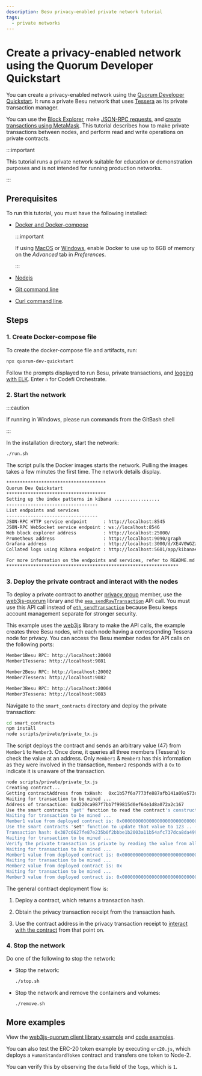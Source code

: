 ```yaml
---
description: Besu privacy-enabled private network tutorial
tags:
  - private networks
---
```


# Create a privacy-enabled network using the Quorum Developer Quickstart

You can create a privacy-enabled network using the [Quorum Developer Quickstart](../quickstart.md). It runs a private Besu network that uses [Tessera](https://docs.tessera.consensys.net/en/stable/) as its private transaction manager.

You can use the [Block Explorer](../quickstart.md#block-explorer), make [JSON-RPC requests](../quickstart.md#run-json-rpc-requests), and [create transactions using MetaMask](../quickstart.md#create-a-transaction-using-metamask). This tutorial describes how to make private transactions between nodes, and perform read and write operations on private contracts.

:::important

This tutorial runs a private network suitable for education or demonstration purposes and is not intended for running production networks.

:::

## Prerequisites

To run this tutorial, you must have the following installed:

- [Docker and Docker-compose](https://docs.docker.com/compose/install/)

  :::important

  If using [MacOS](https://docs.docker.com/docker-for-mac/) or [Windows](https://docs.docker.com/docker-for-windows/), enable Docker to use up to 6GB of memory on the _Advanced_ tab in _Preferences_.

  :::

- [Nodejs](https://nodejs.org/en/download/)
- [Git command line](https://git-scm.com/)
- [Curl command line](https://curl.haxx.se/download.html).

## Steps

### 1. Create Docker-compose file

To create the docker-compose file and artifacts, run:

```bash
npx quorum-dev-quickstart
```

Follow the prompts displayed to run Besu, private transactions, and [logging with ELK](../../how-to/monitor/elastic-stack.md). Enter `n` for Codefi Orchestrate.

### 2. Start the network

:::caution

If running in Windows, please run commands from the GitBash shell

:::

In the installation directory, start the network:

```bash
./run.sh
```

The script pulls the Docker images starts the network. Pulling the images takes a few minutes the first time. The network details display.

```bash
*************************************
Quorum Dev Quickstart
*************************************
Setting up the index patterns in kibana .................
----------------------------------
List endpoints and services
----------------------------------
JSON-RPC HTTP service endpoint      : http://localhost:8545
JSON-RPC WebSocket service endpoint : ws://localhost:8546
Web block explorer address          : http://localhost:25000/
Prometheus address                  : http://localhost:9090/graph
Grafana address                     : http://localhost:3000/d/XE4V0WGZz/besu-overview?orgId=1&refresh=10s&from=now-30m&to=now&var-system=All
Collated logs using Kibana endpoint : http://localhost:5601/app/kibana#/discover

For more information on the endpoints and services, refer to README.md in the installation directory.
****************************************************************
```

### 3. Deploy the private contract and interact with the nodes

To deploy a private contract to another [privacy group](../../concepts/privacy/privacy-groups.md) member, use the [web3js-quorum](https://consensys.github.io/web3js-quorum/latest/index.html) library and the [`eea_sendRawTransaction`](../../../private-networks/reference/api/index.md#eea_sendrawtransaction) API call. You must use this API call instead of [`eth_sendTransaction`](https://ethereum.github.io/execution-apis/api-documentation) because Besu keeps account management separate for stronger security.

This example uses the [web3js](https://www.npmjs.com/package/web3) library to make the API calls, the example creates three Besu nodes, with each node having a corresponding Tessera node for privacy. You can access the Besu member nodes for API calls on the following ports:

```bash
Member1Besu RPC: http://localhost:20000
Member1Tessera: http://localhost:9081

Member2Besu RPC: http://localhost:20002
Member2Tessera: http://localhost:9082

Member3Besu RPC: http://localhost:20004
Member3Tessera: http://localhost:9083
```

Navigate to the `smart_contracts` directory and deploy the private transaction:

```bash
cd smart_contracts
npm install
node scripts/private/private_tx.js
```

The script deploys the contract and sends an arbitrary value (47) from `Member1` to `Member3`. Once done, it queries all three members (Tessera) to check the value at an address. Only `Member1` & `Member3` has this information as they were involved in the transaction, `Member2` responds with a `0x` to indicate it is unaware of the transaction.

```bash
node scripts/private/private_tx.js
Creating contract...
Getting contractAddress from txHash:  0xc1b57f6a7773fe887afb141a09a573d19cb0fdbb15e0f2b9ed0dfead6f5b5dbf
Waiting for transaction to be mined ...
Address of transaction: 0x8220ca987f7bb7f99815d0ef64e1d8a072a2c167
Use the smart contracts 'get' function to read the contract's constructor initialized value ..
Waiting for transaction to be mined ...
Member1 value from deployed contract is: 0x000000000000000000000000000000000000000000000000000000000000002f
Use the smart contracts 'set' function to update that value to 123 .. - from member1 to member3
Transaction hash: 0x387c6627fe87e235b0f2bbbe1b2003a11b54afc737dca8da4990d3de3197ac5f
Waiting for transaction to be mined ...
Verify the private transaction is private by reading the value from all three members ..
Waiting for transaction to be mined ...
Member1 value from deployed contract is: 0x000000000000000000000000000000000000000000000000000000000000007b
Waiting for transaction to be mined ...
Member2 value from deployed contract is: 0x
Waiting for transaction to be mined ...
Member3 value from deployed contract is: 0x000000000000000000000000000000000000000000000000000000000000007b
```

The general contract deployment flow is:

1. Deploy a contract, which returns a transaction hash.

1. Obtain the privacy transaction receipt from the transaction hash.

1. Use the contract address in the privacy transaction receipt to [interact with the contract](../contracts/interact.md) from that point on.

### 4.  Stop the network

Do one of the following to stop the network:

- Stop the network:

  ```bash
  ./stop.sh
  ```

- Stop the network and remove the containers and volumes:

  ```bash
  ./remove.sh
  ```

## More examples

View the [web3js-quorum client library example](web3js-quorum.md) and
[code examples](https://github.com/ConsenSys/web3js-quorum/tree/master/example).

You can also test the ERC-20 token example by executing `erc20.js`, which deploys a
`HumanStandardToken` contract and transfers one token to Node-2.

You can verify this by observing the `data` field of the `logs`, which is `1`.
